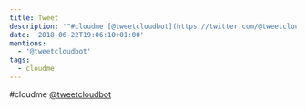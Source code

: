 ```yaml
---
title: Tweet
description: '"#cloudme [@tweetcloudbot](https://twitter.com/@tweetcloudbot)"'
date: '2018-06-22T19:06:10+01:00'
mentions:
  - '@tweetcloudbot'
tags:
  - cloudme
---
```

#cloudme [@tweetcloudbot](https://twitter.com/@tweetcloudbot)
